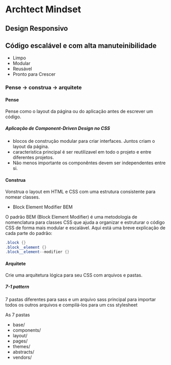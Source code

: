 
# Archtect Mindset

## Design Responsivo

## Código escalável e com alta manuteinibilidade

- Limpo
- Modular
- Reusável
- Pronto para Crescer

### Pense -> construa -> arquitete 

#### Pense

Pense como o layout da página ou do aplicação antes de escrever um código.

##### Aplicação de Component-Driven Design no CSS

- blocos de construção modular para criar interfaces. Juntos criam o layout da página.
- caracteristica principal é ser reutilizavel em todo o projeto e entre diferentes projetos.
- Não menos importante os componêntes devem ser independentes entre si.

#### Construa

Vonstrua o layout em HTML e CSS com uma estrutura consistente para nomear classes.

- Block Element Modifier BEM

O padrão BEM (Block Element Modifier) é uma metodologia de nomenclatura para classes CSS que ajuda a organizar e estruturar o código CSS de forma mais modular e escalável. Aqui está uma breve explicação de cada parte do padrão:

```cs
.block {}
.block__element {}
.block__element--modifier {}
```

#### Arquitete

Crie uma arquitetura lógica para seu CSS com arquivos e pastas.

##### 7-1 pattern

7 pastas diferentes para  sass e um arquivo sass principal para importar todos os outros arquivos e compilá-los para um css stylesheet

As 7 pastas

- base/
- components/
- layout/
- pages/
- themes/
- abstracts/
- vendors/
